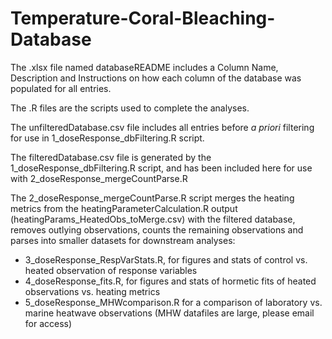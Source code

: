 # Temperature-Coral-Bleaching-Database

The .xlsx file named databaseREADME includes a Column Name, Description and Instructions on how each column of the database was populated for all entries.

The .R files are the scripts used to complete the analyses.

The unfilteredDatabase.csv file includes all entries before _a priori_ filtering for use in 1_doseResponse_dbFiltering.R script.

The filteredDatabase.csv file is generated by the 1_doseResponse_dbFiltering.R script, and has been included here for use with 2_doseResponse_mergeCountParse.R

The 2_doseResponse_mergeCountParse.R script merges the heating metrics from the heatingParameterCalculation.R output (heatingParams_HeatedObs_toMerge.csv) with the filtered database, removes outlying observations, counts the remaining observations and parses into smaller datasets for downstream analyses:          
   - 3_doseResponse_RespVarStats.R, for figures and stats of control vs. heated observation of response variables
   - 4_doseResponse_fits.R, for figures and stats of hormetic fits of heated observations vs. heating metrics
   - 5_doseResponse_MHWcomparison.R for a comparison of laboratory vs. marine heatwave observations (MHW datafiles are large, please email for access)
